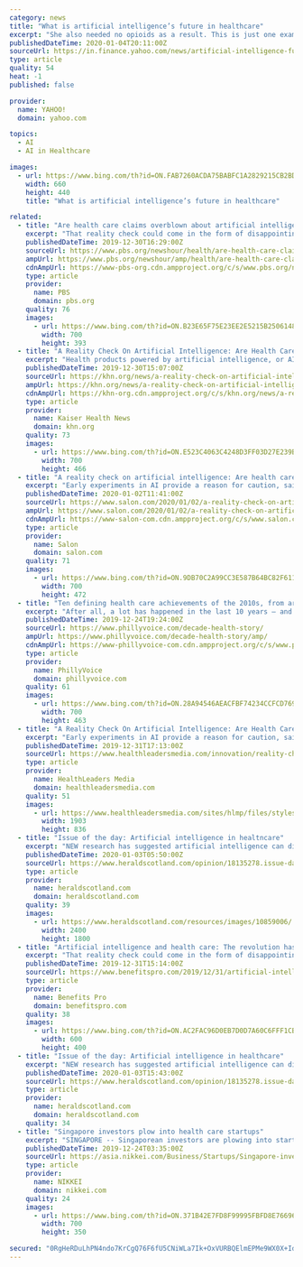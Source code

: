 ```yaml
---
category: news
title: "What is artificial intelligence’s future in healthcare"
excerpt: "She also needed no opioids as a result. This is just one example of how artificial intelligence is transforming lives in the field of healthcare. We now have mobile applications and devices that are making preliminary diagnosis of life-threatening diseases easier, cheaper and far more convenient. Miiskin, UMSkinCheck, for instance, help in ..."
publishedDateTime: 2020-01-04T20:11:00Z
sourceUrl: https://in.finance.yahoo.com/news/artificial-intelligence-future-healthcare-192751819.html
type: article
quality: 54
heat: -1
published: false

provider:
  name: YAHOO!
  domain: yahoo.com

topics:
  - AI
  - AI in Healthcare

images:
  - url: https://www.bing.com/th?id=ON.FAB7260ACDA75BABFC1A2829215CB2BD
    width: 660
    height: 440
    title: "What is artificial intelligence’s future in healthcare"

related:
  - title: "Are health care claims overblown about artificial intelligence?"
    excerpt: "That reality check could come in the form of disappointing results when AI products are ushered into the real world. Even Topol, the author of “Deep Medicine: How Artificial Intelligence Can Make Healthcare Human Again,” acknowledges that many AI products are little more than hot air. “It’s a mixed bag,” he said. Experts such as Dr ..."
    publishedDateTime: 2019-12-30T16:29:00Z
    sourceUrl: https://www.pbs.org/newshour/health/are-health-care-claims-overblown-about-artificial-intelligence
    ampUrl: https://www.pbs.org/newshour/amp/health/are-health-care-claims-overblown-about-artificial-intelligence
    cdnAmpUrl: https://www-pbs-org.cdn.ampproject.org/c/s/www.pbs.org/newshour/amp/health/are-health-care-claims-overblown-about-artificial-intelligence
    type: article
    provider:
      name: PBS
      domain: pbs.org
    quality: 76
    images:
      - url: https://www.bing.com/th?id=ON.B23E65F75E23EE2E5215B250614867AA
        width: 700
        height: 393
  - title: "A Reality Check On Artificial Intelligence: Are Health Care Claims Overblown?"
    excerpt: "Health products powered by artificial intelligence, or AI, are streaming into our lives, from virtual doctor apps to wearable sensors and drugstore chatbots. IBM boasted that its AI could “outthink cancer.” Others say computer systems that read X-rays will make radiologists obsolete. “There’s nothing that I’ve seen in my 30-plus years ..."
    publishedDateTime: 2019-12-30T15:07:00Z
    sourceUrl: https://khn.org/news/a-reality-check-on-artificial-intelligence-are-health-care-claims-overblown/
    ampUrl: https://khn.org/news/a-reality-check-on-artificial-intelligence-are-health-care-claims-overblown/amp/
    cdnAmpUrl: https://khn-org.cdn.ampproject.org/c/s/khn.org/news/a-reality-check-on-artificial-intelligence-are-health-care-claims-overblown/amp/
    type: article
    provider:
      name: Kaiser Health News
      domain: khn.org
    quality: 73
    images:
      - url: https://www.bing.com/th?id=ON.E523C4063C4248D3FF03D27E239B250A
        width: 700
        height: 466
  - title: "A reality check on artificial intelligence: Are health care claims overblown?"
    excerpt: "Early experiments in AI provide a reason for caution, said Mildred Cho, a professor of pediatrics at Stanford’s Center for Biomedical Ethics. “It’s only a matter of time before something like this leads to a serious health problem,” said Dr. Steven Nissen, chairman of cardiology at the Cleveland Clinic. Medical AI, which pulled in $1.6 ..."
    publishedDateTime: 2020-01-02T11:41:00Z
    sourceUrl: https://www.salon.com/2020/01/02/a-reality-check-on-artificial-intelligence-are-health-care-claims-overblown_partner/
    ampUrl: https://www.salon.com/2020/01/02/a-reality-check-on-artificial-intelligence-are-health-care-claims-overblown_partner/amp
    cdnAmpUrl: https://www-salon-com.cdn.ampproject.org/c/s/www.salon.com/2020/01/02/a-reality-check-on-artificial-intelligence-are-health-care-claims-overblown_partner/amp
    type: article
    provider:
      name: Salon
      domain: salon.com
    quality: 71
    images:
      - url: https://www.bing.com/th?id=ON.9DB70C2A99CC3E587B64BC82F6111671
        width: 700
        height: 472
  - title: "Ten defining health care achievements of the 2010s, from artificial intelligence to immunotherapy"
    excerpt: "After all, a lot has happened in the last 10 years – and advancements in health care are no exception. In looking back at the health achievements ... I don't know. That's been a major trend.\" Artificial intelligence made big strides throughout the decade, though its potential benefits remain vast. AI systems allowed health organizations ..."
    publishedDateTime: 2019-12-24T19:24:00Z
    sourceUrl: https://www.phillyvoice.com/decade-health-story/
    ampUrl: https://www.phillyvoice.com/decade-health-story/amp/
    cdnAmpUrl: https://www-phillyvoice-com.cdn.ampproject.org/c/s/www.phillyvoice.com/decade-health-story/amp/
    type: article
    provider:
      name: PhillyVoice
      domain: phillyvoice.com
    quality: 61
    images:
      - url: https://www.bing.com/th?id=ON.28A94546AEACFBF74234CCFCD769477B
        width: 700
        height: 463
  - title: "A Reality Check On Artificial Intelligence: Are Health Care Claims Overblown?"
    excerpt: "Early experiments in AI provide a reason for caution, said Mildred Cho, a professor of pediatrics at Stanford's Center for Biomedical Ethics. \"It's only a matter of time before something like this leads to a serious health problem,\" said Dr. Steven Nissen, chairman of cardiology at the Cleveland Clinic. Medical AI, which pulled in $1.6 billion ..."
    publishedDateTime: 2019-12-31T17:13:00Z
    sourceUrl: https://www.healthleadersmedia.com/innovation/reality-check-artificial-intelligence-are-health-care-claims-overblown
    type: article
    provider:
      name: HealthLeaders Media
      domain: healthleadersmedia.com
    quality: 51
    images:
      - url: https://www.healthleadersmedia.com/sites/hlmp/files/styles/article_banner/public/shutterstock_575352721-1_1.jpg?itok=uUx7C0Pe
        width: 1903
        height: 836
  - title: "Issue of the day: Artificial intelligence in healtncare"
    excerpt: "NEW research has suggested artificial intelligence can diagnose breast cancer more accurately than trained doctors as AI seems set to revolutionise healthcare. AI in healthcare? Complex algorithms and software are used to emulate human behaviour in the ..."
    publishedDateTime: 2020-01-03T05:50:00Z
    sourceUrl: https://www.heraldscotland.com/opinion/18135278.issue-day-artificial-intelligence-healtncare/
    type: article
    provider:
      name: heraldscotland.com
      domain: heraldscotland.com
    quality: 39
    images:
      - url: https://www.heraldscotland.com/resources/images/10859006/
        width: 2400
        height: 1800
  - title: "Artificial intelligence and health care: The revolution has not yet come"
    excerpt: "That reality check could come in the form of disappointing results when AI products are ushered into the real world. Even Topol, the author of “Deep Medicine: How Artificial Intelligence Can Make Healthcare Human Again,” acknowledges that many AI products are little more than hot air. “It’s a mixed bag,” he said. (Lynne Shallcross/KHN ..."
    publishedDateTime: 2019-12-31T15:14:00Z
    sourceUrl: https://www.benefitspro.com/2019/12/31/artificial-intelligence-and-health-care-the-revolution-has-not-yet-come/
    type: article
    provider:
      name: Benefits Pro
      domain: benefitspro.com
    quality: 38
    images:
      - url: https://www.bing.com/th?id=ON.AC2FAC96D0EB7D0D7A60C6FFF1CB0F31
        width: 600
        height: 400
  - title: "Issue of the day: Artificial intelligence in healthcare"
    excerpt: "NEW research has suggested artificial intelligence can diagnose breast cancer more accurately than trained doctors as AI seems set to revolutionise healthcare. Complex algorithms and software are used to emulate human behaviour in the analysis of complex ..."
    publishedDateTime: 2020-01-03T15:43:00Z
    sourceUrl: https://www.heraldscotland.com/opinion/18135278.issue-day-artificial-intelligence-healtncare/
    type: article
    provider:
      name: heraldscotland.com
      domain: heraldscotland.com
    quality: 34
  - title: "Singapore investors plow into health care startups"
    excerpt: "SINGAPORE -- Singaporean investors are plowing into startups in the health care sector, drawn by the industry's innovations and strong government ... Biofourmis itself has developed a platform that uses artificial intelligence to analyze data collected by such sensors to quickly identify symptoms of heart attacks and other ailments."
    publishedDateTime: 2019-12-24T03:35:00Z
    sourceUrl: https://asia.nikkei.com/Business/Startups/Singapore-investors-plow-into-health-care-startups
    type: article
    provider:
      name: NIKKEI
      domain: nikkei.com
    quality: 24
    images:
      - url: https://www.bing.com/th?id=ON.371B42E7FD8F99995FBFD8E766961935
        width: 700
        height: 350

secured: "0RgHeRDuLhPN4ndo7KrCgQ76F6fU5CNiWLa7Ik+OxVURBQElmEPMe9WX0X+Id7k/ch87jfCDYbkgIYGDThAvPJhjCa+rTp1GSm1SeHxeOC+q18p/+x2s6lkuPAM1sR3AiCIekFaaf0rKvl0CMJ5aQeWcACVLXAKOPwr19UVolKV6G+4TzcpB6xFvTNe6Alx9yC7XxADgpomZGGZ8A82FCkDKJRJhU4KKa6HzpgiHYxKR8ZgAPYriNMZGGVmKu/QzJUCNpQhdxT+xyB9g8936CA==;zSbDq2UMy+s3vR7/eFvX1A=="
---
```


